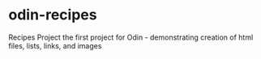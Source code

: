 # odin-recipes

Recipes Project
the first project for Odin - demonstrating creation of html files, lists, links, and images
